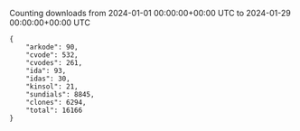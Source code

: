 
Counting downloads from 2024-01-01 00:00:00+00:00 UTC to 2024-01-29 00:00:00+00:00 UTC

```
{
    "arkode": 90,
    "cvode": 532,
    "cvodes": 261,
    "ida": 93,
    "idas": 30,
    "kinsol": 21,
    "sundials": 8845,
    "clones": 6294,
    "total": 16166
}
```
